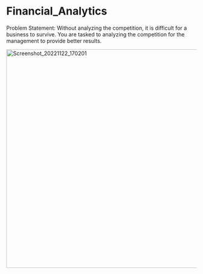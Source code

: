 # Financial_Analytics
Problem Statement:
Without analyzing the competition, it is difficult for a business to survive. You are
tasked to analyzing the competition for the management to provide better results.






<img width="577" alt="Screenshot_20221122_170201" src="https://user-images.githubusercontent.com/93835658/210494075-12116f83-a87c-437d-b183-38843598a514.png">
